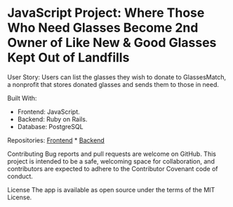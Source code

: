 # JavaScript Project: Where Those Who Need Glasses Become 2nd Owner of Like New & Good Glasses Kept Out of Landfills

User Story: Users can list the glasses they wish to donate to GlassesMatch, a nonprofit that stores donated glasses and sends them to those in need.

Built With:
* Frontend: JavaScript.
* Backend: Ruby on Rails.
* Database: PostgreSQL

Repositories:
[Frontend]()  *  [Backend]()

Contributing
Bug reports and pull requests are welcome on GitHub.  This project is intended to be a safe, welcoming space for collaboration, and contributors are expected to adhere to the Contributor Covenant code of conduct.

License
The app is available as open source under the terms of the MIT License.
